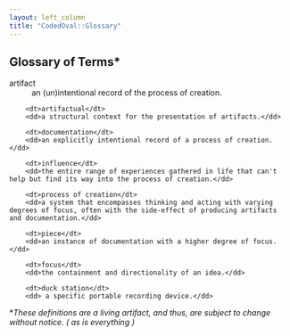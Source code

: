 ```yaml
---
layout: left_column
title: "CodedOval::Glossary"
---
```

## Glossary of Terms*
<dl>
		<dt>artifact</dt>
		<dd>an (un)intentional record of the process of creation.</dd>
		
		<dt>artifactual</dt>
		<dd>a structural context for the presentation of artifacts.</dd>
		
		<dt>documentation</dt>
		<dd>an explicitly intentional record of a process of creation.</dd>
		
		<dt>influence</dt>
		<dd>the entire range of experiences gathered in life that can't help but find its way into the process of creation.</dd>

		<dt>process of creation</dt>
		<dd>a system that encompasses thinking and acting with varying degrees of focus, often with the side-effect of producing artifacts and documentation.</dd>

		<dt>piece</dt>
		<dd>an instance of documentation with a higher degree of focus.</dd>

		<dt>focus</dt>
		<dd>the containment and directionality of an idea.</dd>
		
		<dt>duck station</dt>
		<dd> a specific portable recording device.</dd>
</dl>

**These definitions are a living artifact, and thus, are subject to change without notice. ( as is everything )*